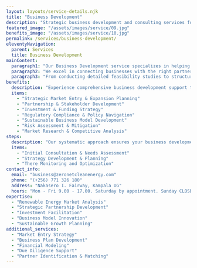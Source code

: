 ```yaml
---
layout: layouts/service-details.njk
title: "Business Development"
description: "Strategic business development and consulting services for renewable energy projects and sustainable ventures."
featured_image: "/assets/images/service/09.jpg"
benefits_image: "/assets/images/service/10.jpg"
permalink: /services/business-development/
eleventyNavigation:
  parent: Services
  title: Business Development
mainContent:
  paragraph1: "Our Business Development service specializes in helping organizations navigate and thrive in the renewable energy sector. We provide comprehensive strategic planning, market analysis, and partnership development solutions tailored to sustainable energy ventures. Our team works closely with businesses to identify opportunities, develop robust strategies, and create actionable roadmaps for success."
  paragraph2: "We excel in connecting businesses with the right partners, investors, and resources needed to scale renewable energy projects effectively. Our deep understanding of both local and international clean energy markets enables us to provide valuable insights and facilitate sustainable growth. Whether you're entering the market or expanding your existing operations, we provide the expertise needed to make informed decisions."
  paragraph3: "From conducting detailed feasibility studies to structuring strategic partnerships, we support every aspect of your business development journey. We focus on creating long-term value while ensuring alignment with environmental sustainability goals and market demands."
benefits:
  description: "Experience comprehensive business development support tailored to renewable energy ventures."
  items:
    - "Strategic Market Entry & Expansion Planning"
    - "Partnership & Stakeholder Development"
    - "Investment & Funding Strategy"
    - "Regulatory Compliance & Policy Navigation"
    - "Sustainable Business Model Development"
    - "Risk Assessment & Mitigation"
    - "Market Research & Competitive Analysis"
steps:
  description: "Our systematic approach ensures your business development goals are met effectively."
  items:
    - "Initial Consultation & Needs Assessment"
    - "Strategy Development & Planning"
    - "There Monitoring and Optimization"
contact_info:
  email: "business@zeronetcleanenergy.com"
  phone: "(+256) 771 326 180"
  address: "Nakasero I. Fairway, Kampala UG"
  hours: "Mon - Fri 9.00 - 17.00. Saturday by appointment. Sunday CLOSED"
expertise:
  - "Renewable Energy Market Analysis"
  - "Strategic Partnership Development"
  - "Investment Facilitation"
  - "Business Model Innovation"
  - "Sustainable Growth Planning"
additional_services:
  - "Market Entry Strategy"
  - "Business Plan Development"
  - "Financial Modeling"
  - "Due Diligence Support"
  - "Partner Identification & Matching"
---
```


